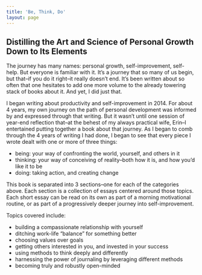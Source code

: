 ```yaml
---
title: 'Be, Think, Do'
layout: page
---
```


## Distilling the Art and Science of Personal Growth Down to Its Elements

The journey has many names: personal growth, self-improvement, self-help. But everyone is familiar with it. It’s a journey that so many of us begin, but that–if you do it right–it really doesn’t end. It’s been written about so often that one hesitates to add one more volume to the already towering stack of books about it. And yet, I did just that.

I began writing about productivity and self-improvement in 2014. For about 4 years, my own journey on the path of personal development was informed by and expressed through that writing. But it wasn’t until one session of year-end reflection that–at the behest of my always practical wife, Erin–I entertained putting together a book about that journey. As I began to comb through the 4 years of writing I had done, I began to see that every piece I wrote dealt with one or more of three things:

- being: your way of confronting the world, yourself, and others in it
- thinking: your way of conceiving of reality–both how it is, and how you’d like it to be
- doing: taking action, and creating change

This book is separated into 3 sections–one for each of the categories above. Each section is a collection of essays centered around those topics. Each short essay can be read on its own as part of a morning motivational routine, or as part of a progressively deeper journey into self-improvement.

Topics covered include:

- building a compassionate relationship with yourself
- ditching work-life “balance” for something better
- choosing values over goals
- getting others interested in you, and invested in your success
- using methods to think deeply and differently
- harnessing the power of journaling by leveraging different methods
- becoming truly and robustly open-minded
